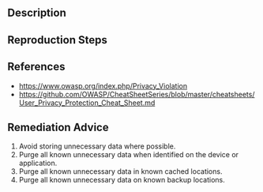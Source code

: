 ## Description


## Reproduction Steps


## References

- https://www.owasp.org/index.php/Privacy_Violation
- https://github.com/OWASP/CheatSheetSeries/blob/master/cheatsheets/User_Privacy_Protection_Cheat_Sheet.md


## Remediation Advice

1. Avoid storing unnecessary data where possible.
2. Purge all known unnecessary data when identified on the device or application.
3. Purge all known unnecessary data in known cached locations.
4. Purge all known unnecessary data on known backup locations.

